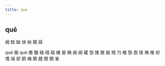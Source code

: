 ```yaml
---
title: que
---
```


## quē
阙
缼
缺
炔
蚗
闕
蒛




qué
瘸
què
燩
皵
硞
碏
碻
確
礐
确
阙
阕
礭
愨
搉
敪
敠
棤
汋
榷
慤
悫
琷
埆
傕
却
墧
塙
卻
鹊
崅
鵲
趞
闋
闕
雀
